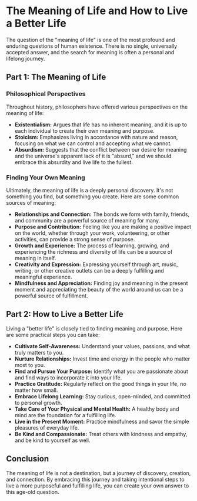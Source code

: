 # The Meaning of Life and How to Live a Better Life

The question of the "meaning of life" is one of the most profound and enduring questions of human existence. There is no single, universally accepted answer, and the search for meaning is often a personal and lifelong journey.

## Part 1: The Meaning of Life

### Philosophical Perspectives

Throughout history, philosophers have offered various perspectives on the meaning of life:

*   **Existentialism:** Argues that life has no inherent meaning, and it is up to each individual to create their own meaning and purpose.
*   **Stoicism:** Emphasizes living in accordance with nature and reason, focusing on what we can control and accepting what we cannot.
*   **Absurdism:** Suggests that the conflict between our desire for meaning and the universe's apparent lack of it is "absurd," and we should embrace this absurdity and live life to the fullest.

### Finding Your Own Meaning

Ultimately, the meaning of life is a deeply personal discovery. It's not something you find, but something you create. Here are some common sources of meaning:

*   **Relationships and Connection:** The bonds we form with family, friends, and community are a powerful source of meaning for many.
*   **Purpose and Contribution:** Feeling like you are making a positive impact on the world, whether through your work, volunteering, or other activities, can provide a strong sense of purpose.
*   **Growth and Experience:** The process of learning, growing, and experiencing the richness and diversity of life can be a source of meaning in itself.
*   **Creativity and Expression:** Expressing yourself through art, music, writing, or other creative outlets can be a deeply fulfilling and meaningful experience.
*   **Mindfulness and Appreciation:** Finding joy and meaning in the present moment and appreciating the beauty of the world around us can be a powerful source of fulfillment.

## Part 2: How to Live a Better Life

Living a "better life" is closely tied to finding meaning and purpose. Here are some practical steps you can take:

*   **Cultivate Self-Awareness:** Understand your values, passions, and what truly matters to you.
*   **Nurture Relationships:** Invest time and energy in the people who matter most to you.
*   **Find and Pursue Your Purpose:** Identify what you are passionate about and find ways to incorporate it into your life.
*   **Practice Gratitude:** Regularly reflect on the good things in your life, no matter how small.
*   **Embrace Lifelong Learning:** Stay curious, open-minded, and committed to personal growth.
*   **Take Care of Your Physical and Mental Health:** A healthy body and mind are the foundation for a fulfilling life.
*   **Live in the Present Moment:** Practice mindfulness and savor the simple pleasures of everyday life.
*   **Be Kind and Compassionate:** Treat others with kindness and empathy, and be kind to yourself as well.

## Conclusion

The meaning of life is not a destination, but a journey of discovery, creation, and connection. By embracing this journey and taking intentional steps to live a more purposeful and fulfilling life, you can create your own answer to this age-old question.
